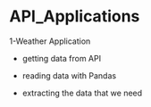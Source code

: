 # API_Applications

1-Weather Application

- getting data from API

- reading data with Pandas

- extracting the data that we need
